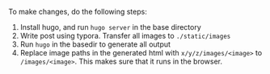 To make changes, do the following steps:

1. Install hugo, and run `hugo server` in the base directory
2. Write post using typora. Transfer all images to `./static/images`
3. Run `hugo` in the basedir to generate all output
4. Replace image paths in the generated html with `x/y/z/images/<image>` to `/images/<image>`. This makes sure that it runs in the browser.

